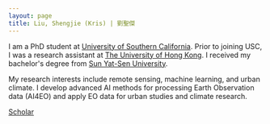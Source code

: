 ```yaml
---
layout: page
title: Liu, Shengjie (Kris) | 劉聖傑
---
```


I am a PhD student at [University of Southern California](https://usc.edu). Prior to joining USC, I was a research assistant at [The University of Hong Kong](https://hku.hk). I received my bachelor's degree from [Sun Yat-Sen University](https://sysu.edu.cn). 

My research interests include remote sensing, machine learning, and urban climate. I develop advanced AI methods for processing Earth Observation data (AI4EO) and apply EO data for urban studies and climate research. 

[Scholar](https://scholar.google.com/citations?hl=en&user=D2ZRcjQAAAAJ)



